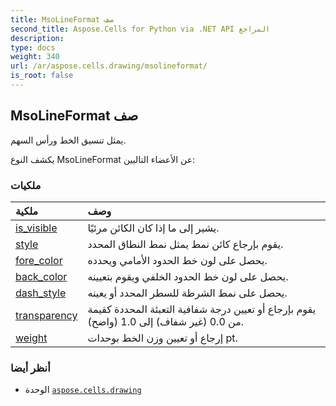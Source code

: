 ```yaml
---
title: MsoLineFormat صف
second_title: Aspose.Cells for Python via .NET API المراجع
description:
type: docs
weight: 340
url: /ar/aspose.cells.drawing/msolineformat/
is_root: false
---
```

##  MsoLineFormat صف
يمثل تنسيق الخط ورأس السهم.



يكشف النوع MsoLineFormat عن الأعضاء التاليين:

###  ملكيات
| ملكية| وصف|
| :- | :- |
| [is_visible](/cells/python-net/ar/aspose.cells.drawing/msolineformat/is_visible) | يشير إلى ما إذا كان الكائن مرئيًا.|
| [style](/cells/python-net/ar/aspose.cells.drawing/msolineformat/style) | يقوم بإرجاع كائن نمط يمثل نمط النطاق المحدد.|
| [fore_color](/cells/python-net/ar/aspose.cells.drawing/msolineformat/fore_color) | يحصل على لون خط الحدود الأمامي ويحدده.|
| [back_color](/cells/python-net/ar/aspose.cells.drawing/msolineformat/back_color) | يحصل على لون خط الحدود الخلفي ويقوم بتعيينه.|
| [dash_style](/cells/python-net/ar/aspose.cells.drawing/msolineformat/dash_style) | يحصل على نمط الشرطة للسطر المحدد أو يعينه.|
| [transparency](/cells/python-net/ar/aspose.cells.drawing/msolineformat/transparency) | يقوم بإرجاع أو تعيين درجة شفافية التعبئة المحددة كقيمة من 0.0 (غير شفاف) إلى 1.0 (واضح).|
| [weight](/cells/python-net/ar/aspose.cells.drawing/msolineformat/weight) | إرجاع أو تعيين وزن الخط بوحدات pt.|



###  أنظر أيضا
* الوحدة [`aspose.cells.drawing`](..)
